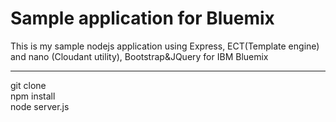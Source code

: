 # Sample application for Bluemix

This is my sample nodejs application using Express, ECT(Template engine) and nano (Cloudant utility), Bootstrap&JQuery for IBM Bluemix

---
git clone   
npm install   
node server.js   